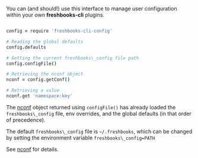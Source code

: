You can (and should!) use this interface to manage user configuration within
your own **freshbooks-cli** plugins.

```coffee

config = require 'freshbooks-cli-config'

# Reading the global defaults
config.defaults

# Getting the current freshbooks\_config file path
config.configFile()

# Retrieving the nconf object
nconf = config.getConf()

# Retrieving a value
nconf.get 'namespace:key'

```

The [nconf](https://github.com/flatiron/nconf) object returned using
`configFile()` has already loaded the `freshbooks\_config` file,
env overrides, and the global defaults (in that order of precedence).

The default `freshbooks\_config` file is `~/.freshbooks`, which can be
changed by setting the environment variable `freshbooks\_config=PATH`

See [nconf](https://github.com/flatiron/nconf) for details.
